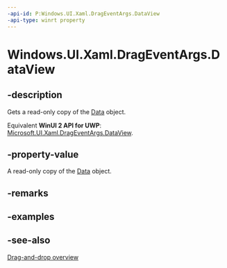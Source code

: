 ```yaml
---
-api-id: P:Windows.UI.Xaml.DragEventArgs.DataView
-api-type: winrt property
---
```


<!-- Property syntax
public Windows.ApplicationModel.DataTransfer.DataPackageView DataView { get; }
-->

# Windows.UI.Xaml.DragEventArgs.DataView

## -description
Gets a read-only copy of the [Data](drageventargs_data.md) object.

Equivalent **WinUI 2 API for UWP**: [Microsoft.UI.Xaml.DragEventArgs.DataView](/windows/winui/api/microsoft.ui.xaml.drageventargs.dataview).

## -property-value
A read-only copy of the [Data](drageventargs_data.md) object.

## -remarks

## -examples

## -see-also

[Drag-and-drop overview](/windows/uwp/design/input/drag-and-drop)

